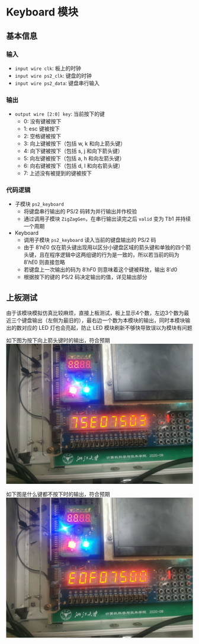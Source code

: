 # Keyboard 模块

## 基本信息

### 输入

* `input wire clk`: 板上的时钟
* `input wire ps2_clk`: 键盘的时钟
* `input wire ps2_data`: 键盘串行输入

### 输出

* `output wire [2:0] key`: 当前按下的键
  * 0: 没有键被按下
  * 1: esc 键被按下
  * 2: 空格键被按下
  * 3: 向上键被按下（包括 w, k 和向上箭头键）
  * 4: 向下键被按下（包括 s, j 和向下箭头键）
  * 5: 向左键被按下（包括 a, h 和向左箭头键）
  * 6: 向右键被按下（包括 d, l 和向右箭头键）
  * 7: 上述没有被提到的键被按下

### 代码逻辑

* 子模块 `ps2_keyboard`
  * 将键盘串行输出的 PS/2 码转为并行输出并作校验
  * 通过调用子模块 `ZigZagGen`，在串行输出读完之后 `valid` 变为 $1'b1$ 并持续一个周期
* Keyboard
  * 调用子模块 `ps2_keyboard` 读入当前的键盘输出的 PS/2 码
  * 由于 $8'hE0$ 仅在箭头键出现用以区分小键盘区域的箭头键和单独的四个箭头键，且在程序逻辑中这两组键的行为是一致的，所以若当前的码为 $8'hE0$ 则直接忽略
  * 若键盘上一次输出的码为 $8'hF0$ 则意味着这个键被释放，输出 $8'd0$
  * 根据按下的键的 PS/2 码决定输出的值，详见输出部分

## 上板测试

由于该模块模拟仿真比较麻烦，直接上板测试，板上显示4个数，左边3个数为最近三个键盘输出（左侧为最旧的），最右边一个数为本模块的输出，同时本模块输出的数对应的 LED 灯也会亮起，防止 LED 模块刷新不够快导致误以为模块有问题

如下图为按下向上箭头键时的输出，符合预期
![](./img/Keyboard_1.jpg)

如下图是什么键都不按下时的输出，符合预期
![](./img/Keyboard_2.jpg)
